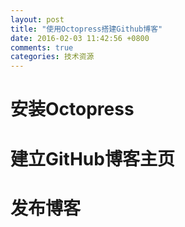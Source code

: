 ```yaml
---
layout: post
title: "使用Octopress搭建Github博客"
date: 2016-02-03 11:42:56 +0800
comments: true
categories: 技术资源 
---
```

# 安装Octopress
# 建立GitHub博客主页
# 发布博客
